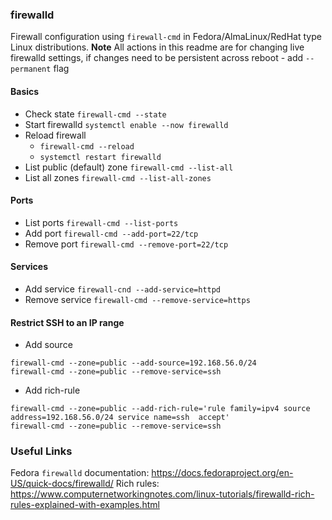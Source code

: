 ### firewalld
Firewall configuration using `firewall-cmd` in Fedora/AlmaLinux/RedHat type Linux distributions.
**Note** All actions in this readme are for changing live firewalld settings, 
if changes need to be persistent across reboot - add `--permanent` flag

#### Basics
* Check state `firewall-cmd --state`
* Start firewalld `systemctl enable --now firewalld`
* Reload firewall
  * `firewall-cmd --reload`
  * `systemctl restart firewalld`
* List public (default) zone `firewall-cmd --list-all`
* List all zones `firewall-cmd --list-all-zones`


#### Ports
* List ports `firewall-cmd --list-ports`
* Add port `firewall-cmd --add-port=22/tcp`
* Remove port `firewall-cmd --remove-port=22/tcp`

#### Services
* Add service `firewall-cnd --add-service=httpd`
* Remove service `firewall-cmd --remove-service=https`


#### Restrict SSH to an IP range
* Add source
```
firewall-cmd --zone=public --add-source=192.168.56.0/24
firewall-cmd --zone=public --remove-service=ssh
```

* Add rich-rule
```
firewall-cmd --zone=public --add-rich-rule='rule family=ipv4 source address=192.168.56.0/24 service name=ssh  accept'
firewall-cmd --zone=public --remove-service=ssh
```

### Useful Links
Fedora `firewalld` documentation: https://docs.fedoraproject.org/en-US/quick-docs/firewalld/
Rich rules: https://www.computernetworkingnotes.com/linux-tutorials/firewalld-rich-rules-explained-with-examples.html
